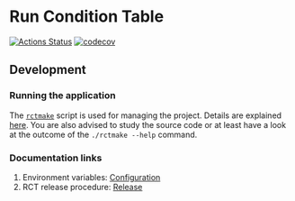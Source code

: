 # Run Condition Table
[![Actions Status](https://github.com/AliceO2Group/RunConditionTable/workflows/Tests/badge.svg)](https://github.com/AliceO2Group/RunConditionTable/actions)
[![codecov](https://codecov.io/gh/AliceO2Group/RunConditionTable/branch/master/graph/badge.svg)](https://codecov.io/gh/AliceO2Group/RunConditionTable)

## Development
### Running the application
The [`rctmake`](./rctmake) script is used for managing the project. Details are explained [here](./docs/GETTING-STARTED.md). You are also advised to study the source code or at least have a look at the outcome of the `./rctmake --help` command.

### Documentation links
1. Environment variables: [Configuration](./docs/CONFIGURATION.md)
2. RCT release procedure: [Release](./docs/RELEASE.md)